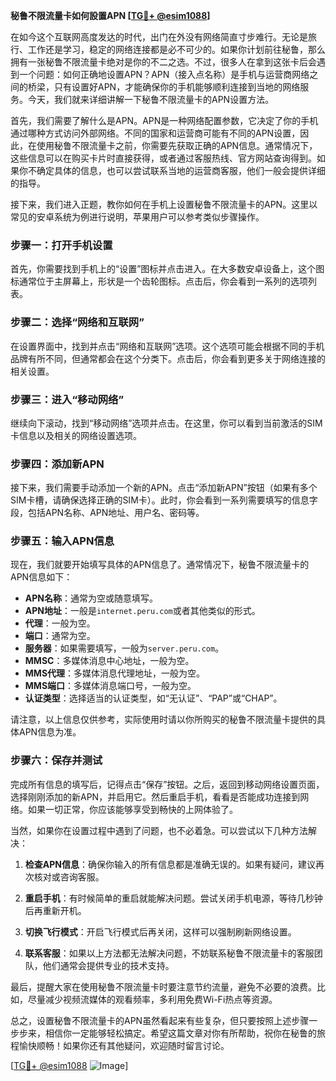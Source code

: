 **秘鲁不限流量卡如何設置APN [[TG💪+ @esim1088](https://t.me/s/esim1088)]**

在如今这个互联网高度发达的时代，出门在外没有网络简直寸步难行。无论是旅行、工作还是学习，稳定的网络连接都是必不可少的。如果你计划前往秘鲁，那么拥有一张秘鲁不限流量卡绝对是你的不二之选。不过，很多人在拿到这张卡后会遇到一个问题：如何正确地设置APN？APN（接入点名称）是手机与运营商网络之间的桥梁，只有设置好APN，才能确保你的手机能够顺利连接到当地的网络服务。今天，我们就来详细讲解一下秘鲁不限流量卡的APN设置方法。

首先，我们需要了解什么是APN。APN是一种网络配置参数，它决定了你的手机通过哪种方式访问外部网络。不同的国家和运营商可能有不同的APN设置，因此，在使用秘鲁不限流量卡之前，你需要先获取正确的APN信息。通常情况下，这些信息可以在购买卡片时直接获得，或者通过客服热线、官方网站查询得到。如果你不确定具体的信息，也可以尝试联系当地的运营商客服，他们一般会提供详细的指导。

接下来，我们进入正题，教你如何在手机上设置秘鲁不限流量卡的APN。这里以常见的安卓系统为例进行说明，苹果用户可以参考类似步骤操作。

### 步骤一：打开手机设置

首先，你需要找到手机上的“设置”图标并点击进入。在大多数安卓设备上，这个图标通常位于主屏幕上，形状是一个齿轮图标。点击后，你会看到一系列的选项列表。

### 步骤二：选择“网络和互联网”

在设置界面中，找到并点击“网络和互联网”选项。这个选项可能会根据不同的手机品牌有所不同，但通常都会在这个分类下。点击后，你会看到更多关于网络连接的相关设置。

### 步骤三：进入“移动网络”

继续向下滚动，找到“移动网络”选项并点击。在这里，你可以看到当前激活的SIM卡信息以及相关的网络设置选项。

### 步骤四：添加新APN

接下来，我们需要手动添加一个新的APN。点击“添加新APN”按钮（如果有多个SIM卡槽，请确保选择正确的SIM卡）。此时，你会看到一系列需要填写的信息字段，包括APN名称、APN地址、用户名、密码等。

### 步骤五：输入APN信息

现在，我们就要开始填写具体的APN信息了。通常情况下，秘鲁不限流量卡的APN信息如下：

- **APN名称**：通常为空或随意填写。
- **APN地址**：一般是`internet.peru.com`或者其他类似的形式。
- **代理**：一般为空。
- **端口**：通常为空。
- **服务器**：如果需要填写，一般为`server.peru.com`。
- **MMSC**：多媒体消息中心地址，一般为空。
- **MMS代理**：多媒体消息代理地址，一般为空。
- **MMS端口**：多媒体消息端口号，一般为空。
- **认证类型**：选择适当的认证类型，如“无认证”、“PAP”或“CHAP”。

请注意，以上信息仅供参考，实际使用时请以你所购买的秘鲁不限流量卡提供的具体APN信息为准。

### 步骤六：保存并测试

完成所有信息的填写后，记得点击“保存”按钮。之后，返回到移动网络设置页面，选择刚刚添加的新APN，并启用它。然后重启手机，看看是否能成功连接到网络。如果一切正常，你应该能够享受到畅快的上网体验了。

当然，如果你在设置过程中遇到了问题，也不必着急。可以尝试以下几种方法解决：

1. **检查APN信息**：确保你输入的所有信息都是准确无误的。如果有疑问，建议再次核对或咨询客服。
   
2. **重启手机**：有时候简单的重启就能解决问题。尝试关闭手机电源，等待几秒钟后再重新开机。

3. **切换飞行模式**：开启飞行模式后再关闭，这样可以强制刷新网络设置。

4. **联系客服**：如果以上方法都无法解决问题，不妨联系秘鲁不限流量卡的客服团队，他们通常会提供专业的技术支持。

最后，提醒大家在使用秘鲁不限流量卡时要注意节约流量，避免不必要的浪费。比如，尽量减少视频流媒体的观看频率，多利用免费Wi-Fi热点等资源。

总之，设置秘鲁不限流量卡的APN虽然看起来有些复杂，但只要按照上述步骤一步步来，相信你一定能够轻松搞定。希望这篇文章对你有所帮助，祝你在秘鲁的旅程愉快顺畅！如果你还有其他疑问，欢迎随时留言讨论。

[[TG💪+ @esim1088](https://t.me/s/esim1088) ![Image](https://i.postimg.cc/4NQfJmqS/Snipaste-2025-05-13-00-14-12.png)]